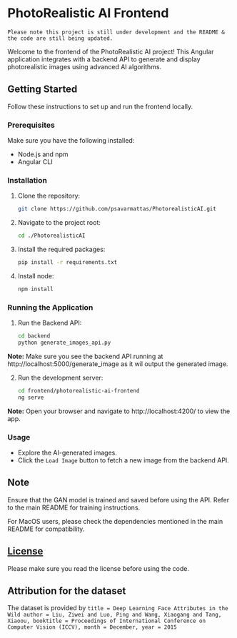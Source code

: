 # PhotoRealistic AI Frontend

`Please note this project is still under development and the README & the code are still being updated.`

Welcome to the frontend of the PhotoRealistic AI project! This Angular application integrates with a backend API to generate and display photorealistic images using advanced AI algorithms.

## Getting Started

Follow these instructions to set up and run the frontend locally.

### Prerequisites

Make sure you have the following installed:

- Node.js and npm
- Angular CLI

### Installation

1. Clone the repository:

   ```bash
   git clone https://github.com/psavarmattas/PhotorealisticAI.git
   ``````

2. Navigate to the project root:

    ```bash
    cd ./PhotorealisticAI
    ```

3. Install the required packages:

    ```bash
    pip install -r requirements.txt
    ```

4. Install node:
    ```bash
    npm install
    ```

### Running the Application

1. Run the Backend API:

    ```bash
    cd backend
    python generate_images_api.py
    ```

**Note:** Make sure you see the backend API running at http://localhost:5000/generate_image as it wil output the generated image.

2. Run the development server:

    ```bash
    cd frontend/photorealistic-ai-frontend
    ng serve
    ```

**Note:** Open your browser and navigate to http://localhost:4200/ to view the app.

### Usage

- Explore the AI-generated images.
- Click the `Load Image` button to fetch a new image from the backend API.

## Note
Ensure that the GAN model is trained and saved before using the API. Refer to the main README for training instructions.

For MacOS users, please check the dependencies mentioned in the main README for compatibility.

## [License](https://github.com/psavarmattas/PhotoRealisticAI/blob/main/LICENSE.MD)

Please make sure you read the license before using the code.

## Attribution for the dataset
The dataset is provided by `title = Deep Learning Face Attributes in the Wild author = Liu, Ziwei and Luo, Ping and Wang, Xiaogang and Tang, Xiaoou, booktitle = Proceedings of International Conference on Computer Vision (ICCV), month = December, year = 2015`